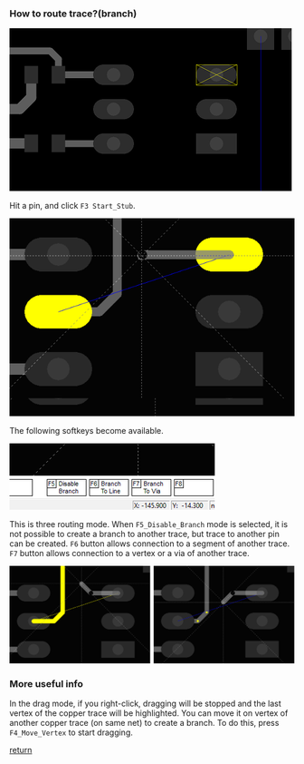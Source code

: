 ### How to route trace?(branch)
 
![](pictures/pin_selected.png)

Hit a pin, and click `F3 Start_Stub`.
 
![](pictures/routing2.png)
 
The following softkeys become available.
 
![](pictures/rout_menu.png)
 
This is three routing mode. When `F5_Disable_Branch` mode is selected, it is not possible to create a branch to another trace, but trace to another pin can be created. `F6` button allows connection to a segment of another trace. `F7` button allows connection to a vertex or a via of another trace.

![](pictures/routing.png)  

### More useful info

In the drag mode, if you right-click, dragging will be stopped and the last vertex of the copper trace will be highlighted.
You can move it on vertex of another copper trace (on same net) to create a branch. To do this, press `F4_Move_Vertex` to start dragging.

[return](How_to.md)

